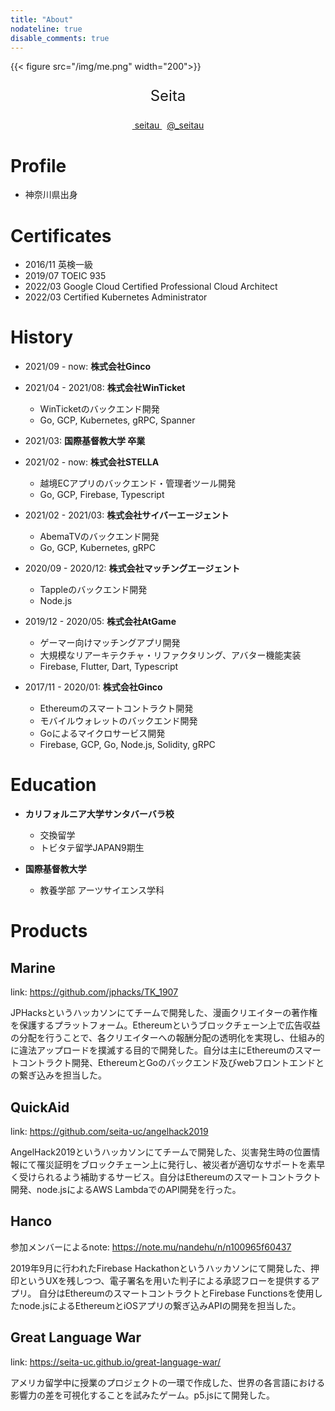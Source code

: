 ```yaml
---
title: "About"
nodateline: true
disable_comments: true
---
```


{{< figure src="/img/me.png" width="200">}}

<center>
  <p style="text-align:center;font-size:1.5rem;">Seita</p>
  <div class="details">
    <a class="item" href="https://github.com/seitau" target="_blank">
      <span class="iconfont icon-github"></span>
      &nbsp;seitau
    </a>
    <span>&nbsp;</span>
    <a class="item" href="https://twitter.com/_seitau" target="_blank">
      <span class="iconfont icon-twitter"></span>
      @_seitau
    </a>
  </div>
</center>

# Profile
- 神奈川県出身

# Certificates
- 2016/11 英検一級
- 2019/07 TOEIC 935
- 2022/03 Google Cloud Certified Professional Cloud Architect
- 2022/03 Certified Kubernetes Administrator

# History
- 2021/09 - now: **株式会社Ginco**

- 2021/04 - 2021/08: **株式会社WinTicket**
  - WinTicketのバックエンド開発
  - Go, GCP, Kubernetes, gRPC, Spanner

- 2021/03: **国際基督教大学 卒業**

- 2021/02 - now: **株式会社STELLA**
  - 越境ECアプリのバックエンド・管理者ツール開発
  - Go, GCP, Firebase, Typescript

- 2021/02 - 2021/03: **株式会社サイバーエージェント**
  - AbemaTVのバックエンド開発
  - Go, GCP, Kubernetes, gRPC

- 2020/09 - 2020/12: **株式会社マッチングエージェント**
  - Tappleのバックエンド開発
  - Node.js

- 2019/12 - 2020/05: **株式会社AtGame**
  - ゲーマー向けマッチングアプリ開発
  - 大規模なリアーキテクチャ・リファクタリング、アバター機能実装
  - Firebase, Flutter, Dart, Typescript

- 2017/11 - 2020/01: **株式会社Ginco**
  - Ethereumのスマートコントラクト開発
  - モバイルウォレットのバックエンド開発
  - Goによるマイクロサービス開発
  - Firebase, GCP, Go, Node.js, Solidity, gRPC

# Education
- **カリフォルニア大学サンタバーバラ校**
  - 交換留学
  - トビタテ留学JAPAN9期生

- **国際基督教大学**
  - 教養学部 アーツサイエンス学科

# Products
## Marine
link: https://github.com/jphacks/TK_1907

JPHacksというハッカソンにてチームで開発した、漫画クリエイターの著作権を保護するプラットフォーム。Ethereumというブロックチェーン上で広告収益の分配を行うことで、各クリエイターへの報酬分配の透明化を実現し、仕組み的に違法アップロードを撲滅する目的で開発した。自分は主にEthereumのスマートコントラクト開発、EthereumとGoのバックエンド及びwebフロントエンドとの繋ぎ込みを担当した。

## QuickAid
link: https://github.com/seita-uc/angelhack2019

AngelHack2019というハッカソンにてチームで開発した、災害発生時の位置情報にて罹災証明をブロックチェーン上に発行し、被災者が適切なサポートを素早く受けられるよう補助するサービス。自分はEthereumのスマートコントラクト開発、node.jsによるAWS LambdaでのAPI開発を行った。

## Hanco
参加メンバーによるnote: https://note.mu/nandehu/n/n100965f60437

2019年9月に行われたFirebase Hackathonというハッカソンにて開発した、押印というUXを残しつつ、電子署名を用いた判子による承認フローを提供するアプリ。 自分はEthereumのスマートコントラクトとFirebase Functionsを使用したnode.jsによるEthereumとiOSアプリの繋ぎ込みAPIの開発を担当した。

## Great Language War
link: https://seita-uc.github.io/great-language-war/

アメリカ留学中に授業のプロジェクトの一環で作成した、世界の各言語における影響力の差を可視化することを試みたゲーム。p5.jsにて開発した。
